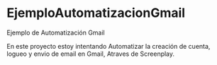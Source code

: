 # EjemploAutomatizacionGmail
Ejemplo de Automatización Gmail

En este proyecto estoy intentando Automatizar la creación de cuenta, logueo y envio de email en Gmail, Atraves de Screenplay.
